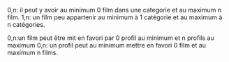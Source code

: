 0,n: il peut y avoir au minimum 0 film dans une categorie et au maximum n film.
1,n: un film peu appartenir au minimum à 1 catégorie et au maximum à n catégories.

0,n:un film peut être mit en favori par 0 profil au minimum et n profils au maximum
0,n: un profil peut au minimum mettre en favori 0 film et au maximum n films.